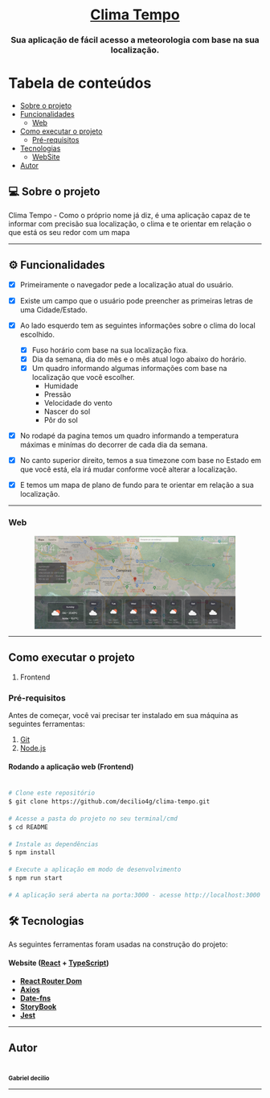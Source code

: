 <h1 align="center">
     <a href="#" alt="Clima Tempo"> Clima Tempo </a>
</h1>

<h3 align="center">
     Sua aplicação de fácil acesso a meteorologia com base na sua localização.
</h3>

# Tabela de conteúdos

<!--ts-->

- [Sobre o projeto](#-sobre-o-projeto)
- [Funcionalidades](#-funcionalidades)
  - [Web](#web)
- [Como executar o projeto](#-como-executar-o-projeto)
  - [Pré-requisitos](#pré-requisitos)
- [Tecnologias](#-tecnologias)
  - [WebSite](#user-content-website--react----typescript)
- [Autor](#-autor)
<!--te-->

## 💻 Sobre o projeto

 Clima Tempo - Como o próprio nome já diz, é uma aplicação capaz de te informar com precisão sua localização, o clima e te orientar em relação o que está os seu redor com um mapa

---

## ⚙️ Funcionalidades

- [x] Primeiramente o navegador pede a localização atual do usuário.
- [x] Existe um campo que o usuário pode preencher as primeiras letras de uma Cidade/Estado.

- [x] Ao lado esquerdo tem as seguintes informações sobre o clima do local escolhido.

  - [x] Fuso horário com base na sua localização fixa.
  - [x] Dia da semana, dia do mês e o mês atual logo abaixo do horário.
  - [x] Um quadro informando algumas informações com base na localização que você escolher.
    - Humidade
    - Pressão
    - Velocidade do vento
    - Nascer do sol
    - Pôr do sol

- [x] No rodapé da pagina temos um quadro informando a temperatura máximas e minímas do decorrer de cada dia da semana.
- [x] No canto superior direito, temos a sua timezone com base no Estado em que você está, ela irá mudar conforme você alterar a localização.

- [x] E temos um mapa de plano de fundo para te orientar em relação a sua localização.

---

### Web

<p align="center" style="display: flex; align-items: flex-start; justify-content: center;">
  <img alt="ClimaTempo" title="#ClimaTempo" src="Clima-tempo-frontend.png" width="400px">

</p>

---

##  Como executar o projeto

1. Frontend

### Pré-requisitos

Antes de começar, você vai precisar ter instalado em sua máquina as seguintes ferramentas:

1. [Git](https://git-scm.com)
2. [Node.js](https://nodejs.org/en/)

####  Rodando a aplicação web (Frontend)

```bash

# Clone este repositório
$ git clone https://github.com/decilio4g/clima-tempo.git

# Acesse a pasta do projeto no seu terminal/cmd
$ cd README

# Instale as dependências
$ npm install

# Execute a aplicação em modo de desenvolvimento
$ npm run start

# A aplicação será aberta na porta:3000 - acesse http://localhost:3000

```

## 🛠 Tecnologias

As seguintes ferramentas foram usadas na construção do projeto:

#### **Website** ([React](https://reactjs.org/) + [TypeScript](https://www.typescriptlang.org/))

- **[React Router Dom](https://github.com/ReactTraining/react-router/tree/master/packages/react-router-dom)**
- **[Axios](https://github.com/axios/axios)**
- **[Date-fns](https://date-fns.org)**
- **[StoryBook](https://storybook.js.org/)**
- **[Jest](https://jestjs.io/pt-BR/)**

---

## Autor

 <img style="border-radius: 50%;" src="https://avatars.githubusercontent.com/u/53064737?v=4" width="100px;" alt=""/>
 <br />
 <sub><b>Gabriel decilio</b></sub>

---
```
